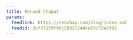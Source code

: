 ```yaml
---
title: Renaud Chaput
params:
  feedlink: https://renchap.com/blog/index.xml
  feedid: 3cf37159f96c59327244ce59c72a2fd3
---
```

